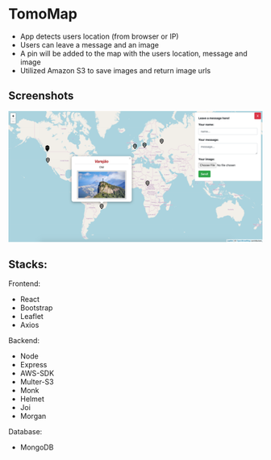 # TomoMap

* App detects users location (from browser or IP)
* Users can leave a message and an image
* A pin will be added to the map with the users location, message and image
* Utilized Amazon S3 to save images and return image urls

## Screenshots

!["tomomap"](https://github.com/yanlinchengrui/tomomap/blob/master/docs/tomomap.png)

## Stacks:

Frontend: 
- React
- Bootstrap
- Leaflet
- Axios

Backend: 
- Node
- Express
- AWS-SDK
- Multer-S3
- Monk
- Helmet
- Joi
- Morgan

Database:
- MongoDB